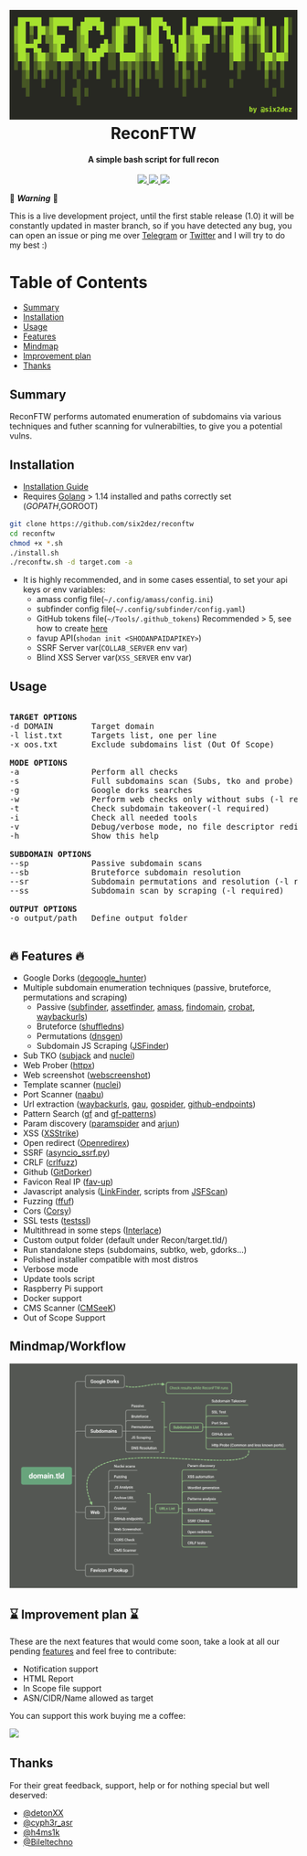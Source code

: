 <h1 align="center">
  <br>
  <a href="https://github.com/six2dez/reconftw"><img src="images/banner_small.png" alt="reconftw"></a>
  <br>
  ReconFTW
  <br>
</h1>

<h4 align="center">A simple bash script for full recon</h4>

<p align="center">
  <a href="https://github.com/six2dez/reconftw/releases/tag/0.9-beta1">
    <img src="https://img.shields.io/badge/release-0.9--beta1-green">
  </a>
   </a>
  <a href="https://www.gnu.org/licenses/gpl-3.0.en.html">
      <img src="https://img.shields.io/badge/license-GPL3-_red.svg">
  </a>
  <a href="https://twitter.com/Six2dez1">
    <img src="https://img.shields.io/badge/twitter-%40Six2dez1-blue">
  </a>
</p>

:construction:	 ***Warning*** :construction:	

This is a live development project, until the first stable release (1.0) it will be constantly updated in master branch, so if you have detected any bug, you can open an issue or ping me over [Telegram](https://t.me/six2dez) or [Twitter](https://twitter.com/Six2dez1) and I will try to do my best :)

# Table of Contents
-   [Summary](#summary)
-   [Installation](#installation)
-   [Usage](#usage)
-   [Features](w#fire-features-fire)
-   [Mindmap](#mindmapworkflow)
-   [Improvement plan](#hourglass-improvement-plan-hourglass)
-   [Thanks](#thanks)

## Summary

ReconFTW performs automated enumeration of subdomains via various techniques and futher scanning for vulnerabilties, to give you a potential vulns.

## Installation

- [Installation Guide](https://github.com/six2dez/reconftw/wiki)
- Requires [Golang](https://golang.org/dl/) > 1.14 installed and paths correctly set ($GOPATH,$GOROOT)

```bash
git clone https://github.com/six2dez/reconftw
cd reconftw
chmod +x *.sh
./install.sh
./reconftw.sh -d target.com -a
```

- It is highly recommended, and in some cases essential, to set your api keys or env variables:
  - amass config file(```~/.config/amass/config.ini```)
  - subfinder config file(```~/.config/subfinder/config.yaml```)
  - GitHub tokens file(```~/Tools/.github_tokens```) Recommended > 5, see how to create [here](https://docs.github.com/en/github/authenticating-to-github/creating-a-personal-access-token)
  - favup API(```shodan init <SHODANPAIDAPIKEY>```)
  - SSRF Server var(```COLLAB_SERVER``` env var) 
  - Blind XSS Server var(```XSS_SERVER``` env var) 

## Usage

<pre>

<b>TARGET OPTIONS</b>
-d DOMAIN        Target domain
-l list.txt      Targets list, one per line
-x oos.txt       Exclude subdomains list (Out Of Scope)

<b>MODE OPTIONS</b>
-a               Perform all checks
-s               Full subdomains scan (Subs, tko and probe)
-g               Google dorks searches
-w               Perform web checks only without subs (-l required)
-t               Check subdomain takeover(-l required)
-i               Check all needed tools
-v               Debug/verbose mode, no file descriptor redir
-h               Show this help

<b>SUBDOMAIN OPTIONS</b>
--sp             Passive subdomain scans
--sb             Bruteforce subdomain resolution
--sr             Subdomain permutations and resolution (-l required)
--ss             Subdomain scan by scraping (-l required)

<b>OUTPUT OPTIONS</b>
-o output/path   Define output folder

</pre>

## :fire: Features :fire:

- Google Dorks ([degoogle_hunter](https://github.com/six2dez/degoogle_hunter))  
- Multiple subdomain enumeration techniques (passive, bruteforce, permutations and scraping)  
  - Passive ([subfinder](https://github.com/projectdiscovery/subfinder), [assetfinder](https://github.com/tomnomnom/assetfinder), [amass](https://github.com/OWASP/Amass), [findomain](https://github.com/Findomain/Findomain), [crobat](https://github.com/cgboal/sonarsearch), [waybackurls](https://github.com/tomnomnom/waybackurls))  
  - Bruteforce ([shuffledns](https://github.com/projectdiscovery/shuffledns))  
  - Permutations ([dnsgen](https://github.com/ProjectAnte/dnsgen))  
  - Subdomain JS Scraping ([JSFinder](https://github.com/Threezh1/JSFinder))  
- Sub TKO ([subjack](https://github.com/haccer/subjack) and [nuclei](https://github.com/projectdiscovery/nuclei))  
- Web Prober ([httpx](https://github.com/projectdiscovery/httpx))  
- Web screenshot ([webscreenshot](https://github.com/maaaaz/webscreenshot))  
- Template scanner ([nuclei](https://github.com/projectdiscovery/nuclei))  
- Port Scanner ([naabu](https://github.com/projectdiscovery/naabu))  
- Url extraction ([waybackurls](https://github.com/tomnomnom/waybackurls), [gau](https://github.com/lc/gau), [gospider](https://github.com/jaeles-project/gospider), [github-endpoints](https://gist.github.com/six2dez/d1d516b606557526e9a78d7dd49cacd3))  
- Pattern Search ([gf](https://github.com/tomnomnom/waybackurls) and [gf-patterns](https://github.com/1ndianl33t/Gf-Patterns))  
- Param discovery ([paramspider](https://github.com/devanshbatham/ParamSpider) and [arjun](https://github.com/s0md3v/Arjun))  
- XSS ([XSStrike](https://github.com/s0md3v/XSStrike))  
- Open redirect ([Openredirex](https://github.com/devanshbatham/OpenRedireX))  
- SSRF ([asyncio_ssrf.py](https://gist.github.com/h4ms1k/adcc340495d418fcd72ec727a116fea2))  
- CRLF ([crlfuzz](https://github.com/dwisiswant0/crlfuzz))  
- Github ([GitDorker](https://github.com/obheda12/GitDorker))  
- Favicon Real IP ([fav-up](https://github.com/pielco11/fav-up))  
- Javascript analysis ([LinkFinder](https://github.com/GerbenJavado/LinkFinder), scripts from [JSFScan](https://github.com/KathanP19/JSFScan.sh))  
- Fuzzing ([ffuf](https://github.com/ffuf/ffuf))  
- Cors ([Corsy](https://github.com/s0md3v/Corsy))  
- SSL tests ([testssl](https://github.com/drwetter/testssl.sh))  
- Multithread in some steps ([Interlace](https://github.com/codingo/Interlace))  
- Custom output folder (default under Recon/target.tld/)  
- Run standalone steps (subdomains, subtko, web, gdorks...)  
- Polished installer compatible with most distros  
- Verbose mode  
- Update tools script  
- Raspberry Pi support  
- Docker support  
- CMS Scanner ([CMSeeK](https://github.com/Tuhinshubhra/CMSeeK))
- Out of Scope Support  

## Mindmap/Workflow

![Mindmap](images/mindmap.png)

## :hourglass: Improvement plan :hourglass:

These are the next features that would come soon, take a look at all our pending [features](https://github.com/six2dez/reconftw/labels/feature) and feel free to contribute:

- Notification support  
- HTML Report  
- In Scope file support  
- ASN/CIDR/Name allowed as target  

You can support this work buying me a coffee:

[<img src="https://cdn.buymeacoffee.com/buttons/v2/default-green.png">](https://www.buymeacoffee.com/six2dez)

## Thanks

For their great feedback, support, help or for nothing special but well deserved:
- [@detonXX](https://twitter.com/detonXX)
- [@cyph3r_asr](https://twitter.com/cyph3r_asr)
- [@h4ms1k](https://twitter.com/h4ms1k)
- [@Bileltechno](https://twitter.com/BilelEljaamii)
